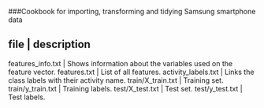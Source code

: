 ###Cookbook for importing, transforming and tidying Samsung smartphone data


file | description
-----------------------------------------
features_info.txt | Shows information about the variables used on the feature vector.
features.txt | List of all features.
activity_labels.txt | Links the class labels with their activity name.
train/X_train.txt | Training set.
train/y_train.txt | Training labels.
test/X_test.txt | Test set.
test/y_test.txt | Test labels.
